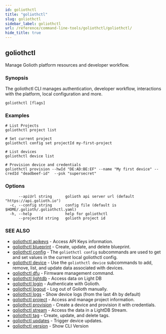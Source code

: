 ```yaml
---
id: goliothctl
title: "goliothctl"
slug: goliothctl
sidebar_label: goliothctl
url: /reference/command-line-tools/goliothctl/goliothctl/
hide_title: true
---
```

## goliothctl

Manage Golioth platform resources and developer workflow.

### Synopsis

The goliothctl CLI manages authentication, developer workflow, interactions with the platform, local configuration and more.

```
goliothctl [flags]
```

### Examples

```
# List Projects
goliothctl project list

# Set current project
goliothctl config set projectId my-first-project

# List devices
goliothctl device list

# Provision device and credentials
goliothctl provision --hwId "DE:AD:BE:EF" --name "My first device" --credId "deadbeef-id"  --psk "supersecret"
```

### Options

```
      --apiUrl string      golioth api server url (default "https://api.golioth.io")
  -c, --config string      config file (default is $HOME/.golioth/.goliothctl.yaml)
  -h, --help               help for goliothctl
      --projectId string   golioth project id
```

### SEE ALSO

* [goliothctl apikeys](/reference/command-line-tools/goliothctl/goliothctl_apikeys/)	 - Access API Keys information.
* [goliothctl blueprint](/reference/command-line-tools/goliothctl/goliothctl_blueprint/)	 - Create, update, and delete blueprint.
* [goliothctl config](/reference/command-line-tools/goliothctl/goliothctl_config/)	 - The `goliothctl config` subcommands are used to get and set values in the current local goliothctl config.
* [goliothctl device](/reference/command-line-tools/goliothctl/goliothctl_device/)	 - Use the `goliothctl device` subcommands to add, remove, list, and update data associated with devices.
* [goliothctl dfu](/reference/command-line-tools/goliothctl/goliothctl_dfu/)	 - Firmware management command.
* [goliothctl lightdb](/reference/command-line-tools/goliothctl/goliothctl_lightdb/)	 - Access data on Light DB
* [goliothctl login](/reference/command-line-tools/goliothctl/goliothctl_login/)	 - Authenticate with Golioth.
* [goliothctl logout](/reference/command-line-tools/goliothctl/goliothctl_logout/)	 - Log out of Golioth manually.
* [goliothctl logs](/reference/command-line-tools/goliothctl/goliothctl_logs/)	 - Show device logs (from the last 4h by default)
* [goliothctl project](/reference/command-line-tools/goliothctl/goliothctl_project/)	 - Access and manage project information.
* [goliothctl provision](/reference/command-line-tools/goliothctl/goliothctl_provision/)	 - Create a device and provision it with credentials.
* [goliothctl stream](/reference/command-line-tools/goliothctl/goliothctl_stream/)	 - Access the data in a LightDB Stream.
* [goliothctl tag](/reference/command-line-tools/goliothctl/goliothctl_tag/)	 - Create, update, and delete tags.
* [goliothctl updates](/reference/command-line-tools/goliothctl/goliothctl_updates/)	 - Trigger device updates.
* [goliothctl version](/reference/command-line-tools/goliothctl/goliothctl_version/)	 - Show CLI Version

